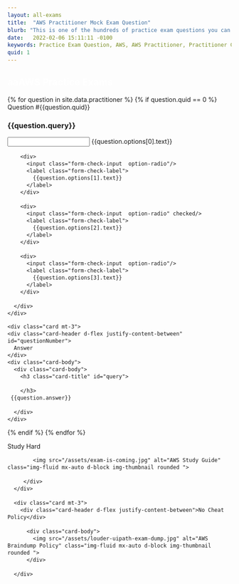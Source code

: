 ```yaml
---
layout: all-exams
title:  "AWS Practitioner Mock Exam Question"
blurb: "This is one of the hundreds of practice exam questions you can find on Scrumtuous dot com."
date:   2022-02-06 15:11:11 -0100
keywords: Practice Exam Question, AWS, AWS Practitioner, Practitioner Certification
quid: 1
---
```


<section class="our-achievement style2 section" >
	<div class="container" >
	
<div class="row x" style="margin:0; padding:0">			
	<div class="col-12 section-title style2 align-center gray-bg mt-5 mb-0 padding:0">
	<span class="wow fadeInDown" data-wow-delay=".2s" style="visibility: visible; animation-delay: 0.2s; animation-name: fadeInDown;">
	<h1 style="color:white">aaAWS Practice Exams</h1>
	</span>
	</div>
</div>	
	

	
<div class="row y" style="margin:0; padding:0">

<div style="" class="main col col-12 col-sm-12 col-md-9 col-lg-8 order-1 order-sm-2 order-lg-1 mb-5 mt-1">
{% for question in site.data.practitioner %}
{% if question.quid  == 0 %}
  <div class="card mt-3">
    <div class="card-header d-flex justify-content-between" id="questionNumber">
      Question #{{question.quid}}
    </div>
    <div class="card-body">
      <div class="card-body">
        <h3 class="card-title" id="query"> 
          {{question.query}}
        </h3>
        <div>
          <input class="form-check-input  option-radio"/>
          <label class="form-check-label">
            {{question.options[0].text}}
          </label>
        </div>
		
        <div>
          <input class="form-check-input  option-radio"/>
          <label class="form-check-label">
            {{question.options[1].text}}
          </label>
        </div>		
		
        <div>
          <input class="form-check-input  option-radio" checked/>
          <label class="form-check-label">
            {{question.options[2].text}}
          </label>
        </div>		
		
        <div>
          <input class="form-check-input  option-radio"/>
          <label class="form-check-label">
            {{question.options[3].text}}
          </label>
        </div>		
		
      </div>
    </div>
  </div>

  
    <div class="card mt-3">
    <div class="card-header d-flex justify-content-between" id="questionNumber">
      Answer
    </div>
    <div class="card-body">
      <div class="card-body">
        <h3 class="card-title" id="query">
         
        </h3>
	 {{question.answer}}
		
      </div>
    </div>
  </div>

  {% endif %}
  {% endfor %}

</div>
			
<div style="" class="main col col-12 col-sm-12 col-md-3 col-lg-4 order-2 order-sm-2 order-lg-2 mb-5 mt-1">

<div class="card mt-3">
        <div class="card-header d-flex justify-content-between">Study Hard</div>
        <div class="card-body">

			<img src="/assets/exam-is-coming.jpg" alt="AWS Study Guide" class="img-fluid mx-auto d-block img-thumbnail rounded ">

         </div>
      </div>
	  
	  <div class="card mt-3">
        <div class="card-header d-flex justify-content-between">No Cheat Policy</div>

          <div class="card-body">
			<img src="/assets/louder-uipath-exam-dump.jpg" alt="AWS Braindump Policy" class="img-fluid mx-auto d-block img-thumbnail rounded ">
          </div>

      </div>

</div>	
					
</div>

</section>

